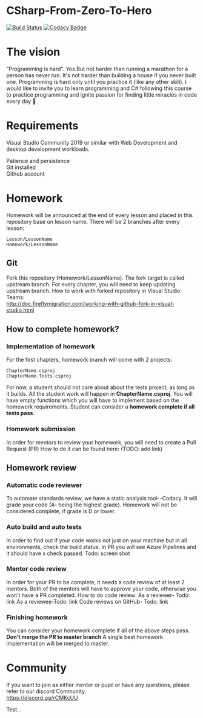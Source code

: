 # CSharp-From-Zero-To-Hero
[![Build Status](https://dev.azure.com/almantusk/From-Zero-To-Hero/_apis/build/status/csinn.CSharp-From-Zero-To-Hero?branchName=master)](https://dev.azure.com/almantusk/From-Zero-To-Hero/_build/latest?definitionId=6&branchName=master)
[![Codacy Badge](https://api.codacy.com/project/badge/Grade/a358adf21c2442cd91a4827a50213ff1)](https://www.codacy.com/manual/Almantask/CSharp-From-Zero-To-Hero?utm_source=github.com&amp;utm_medium=referral&amp;utm_content=csinn/CSharp-From-Zero-To-Hero&amp;utm_campaign=Badge_Grade)
  # The vision
"Programming is hard". Yes.But not harder than running a marathon for a person has never run. It's not harder than 
building a house if you never built one. Programming is hard only until you practice it (like any other skill). I would like to invite you to learn programming and C# following this course to practice programming and ignite passion for finding little miracles in code every day 🙂
  
  # Requirements
  Visual Studio Community 2019 or similar with Web Development and desktop development workloads.  

  Patience and persistence  
  Git installed  
  Github account  
  
  # Homework 
  Homework will be announced at the end of every lesson and placed in this repository base on lesson name. There will be 2 branches after every lesson:  
  ```
  Lesson/LessonName  
  Homework/LessonName  
  ```
  ## Git
  Fork this repository (Homework/LessonName). 
  The fork target is called upstream branch. For every chapter, you will need to keep updating upstream branch. 
  How to work with forked repository in Visual Studio Teams:  
  http://doc.fireflymigration.com/working-with-github-fork-in-visual-studio.html
  
  ## How to complete homework? 
  ### Implementation of homework
  For the first chapters, homework branch will come with 2 projects:
  ```
  ChapterName.csproj
  ChapterName.Tests.csproj
  ```
  For now, a student should not care about about the tests project, as long as it builds. 
  All the student work will happen in **ChapterName.csproj**. 
  You will have empty functions which you will have to implement based on the homework requirements. 
  Student can consider a **homework complete if all tests pass**.
  
  ### Homework submission
 
  In order for mentors to review your homework, you will need to create a Pull Request (PR) 
  How to do it can be found here: (TODO: add link) 
  
  ## Homework review
  ### Automatic code reviewer
  To automate standards review, we have a static analysis tool--Codacy. It will grade your code (A- being the highest grade). Homework will not be considered complete, if grade is D or lower. 
  ### Auto build and auto tests
  In order to find out if your code works not just on your machine but in all environments, check the build status. 
  In PR you will see Azure Pipelines and it should have x check passed. 
  Todo: screen shot
  ### Mentor code review
  In order for your PR to be complete, it needs a code review of at least 2 mentors. 
  Both of the mentors will have to approve your code, otherwise you won't have a PR completed. 
  How to do code review:
  As a reviewer- Todo: link
  As a reviewee-Todo: link
  Code reviews on GitHub- Todo: link
  
  ### Finishing homework
  You can consider your homework complete if all of the above steps pass. 
  **Don't merge the PR to master branch**
  A single best homework implementation will be merged to master. 

  

  # Community
  If you want to join as either mentor or pupil or have any questions, please refer to our discord Community.  
  https://discord.gg/rCMKcUU
  
  



 Test...

 

